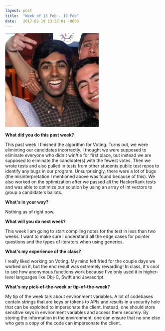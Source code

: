 ```yaml
---
layout: post
title:  "Week of 13 Feb - 19 Feb"
date:   2017-02-19 13:37:01 -0600
---
```

![](/me.jpg)

**What did you do this past week?**

This past week I finished the algorithm for Voting. Turns out, we were eliminting our candidates incorrectly. I thought we were supposed to eliminate everyone who didn't win/tie for first place, but instead we are supposed to eliminate the candidate(s) with the fewest votes. Then we wrote tests and also pulled in tests from other students public test repos to identify any bugs in our program. Unsurprisingly, there were a lot of bugs (the misinterpretation I mentioned above was found because of this). We also worked on the optimization after we passed all the HackerRank tests and was able to optimize our solution by using an array of int vectors to group a candidate's ballots.

**What's in your way?**

Nothing as of right now.

**What will you do next week?**

This week I am going to start compiling notes for the test in less than two weeks. I want to make sure I understand all the edge cases for pointer questions and the types of iterators when using generics.

**What's my experience of the class?**

I really liked working on Voting. My mind felt fried for the couple days we worked on it, but the end result was extremely rewarding! In class, it's cool to see how anonymous functions work because I've only used it in higher-level languages like Obj-C, Swift and Javascript.

**What's my pick-of-the-week or tip-of-the-week?**

My tip of the week talk about environment variables. A lot of codebases contain strings that are keys or tokens to APIs and results in a security hole that can be exploited to impersonate the client. Instead, one should store sensitive keys in environment variables and access them securely. By storing the information in the environment, one can ensure that no one else who gets a copy of the code can impersonate the client.
